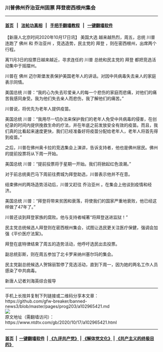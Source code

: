 ### 川普佛州乔治亚州固票 拜登密西根州集会
------------------------

#### [首页](https://github.com/gfw-breaker/banned-news3/blob/master/README.md) &nbsp;&nbsp;|&nbsp;&nbsp; [法轮功真相](https://github.com/begood0513/basic/blob/master/README.md)  &nbsp;&nbsp;|&nbsp;&nbsp; [手把手翻墙教程](https://github.com/gfw-breaker/guides/wiki)  &nbsp;&nbsp;|&nbsp;&nbsp; [一键翻墙软件](https://github.com/gfw-breaker/nogfw/blob/master/README.md)  



<div><div class="post_content" itemprop="articleBody">
 <p>
  【新唐人北京时间2020年10月17日讯】
  <ok href="https://www.ntdtv.com/gb/美国大选.htm">
   美国大选
  </ok>
  越来越热烈，周五，总统
  <ok href="https://www.ntdtv.com/gb/川普.htm">
   川普
  </ok>
  连跑了
  <ok href="https://www.ntdtv.com/gb/佛州.htm">
   佛州
  </ok>
  和
  <ok href="https://www.ntdtv.com/gb/乔治亚州.htm">
   乔治亚州
  </ok>
  ，竞选造势，民主党的
  <ok href="https://www.ntdtv.com/gb/拜登.htm">
   拜登
  </ok>
  ，则在密西根州，出席两个行程。
 </p>
 <p>
  离11月3日的投票日越来越近，寻求连任的
  <ok href="https://www.ntdtv.com/gb/川普.htm">
   川普
  </ok>
  总统和民主党的
  <ok href="https://www.ntdtv.com/gb/拜登.htm">
   拜登
  </ok>
  都把竞选活动集中于摇摆州。
 </p>
 <p>
  川普在
  <ok href="https://www.ntdtv.com/gb/佛州.htm">
   佛州
  </ok>
  迈尔斯堡发表保护美国老年人的讲话。对因中共病毒失去亲人的家庭表示同情。
 </p>
 <p>
  美国总统 川普：“我的心为失去珍爱亲人的每一个悲伤的家庭而悲痛，对他们的痛苦我感同身受。我为他们失去亲人而悲伤，我了解他们的痛苦。”
 </p>
 <p>
  川普说，将优先为老年人提供疫苗。
 </p>
 <p>
  美国总统 川普：“我用尽一切办法来保护我们的老年人免受中共病毒的侵害，在创纪录的时间内提供挽救生命的疗法，并在年底之前发放安全有效的疫苗。而且，我们真的比看起来速度更快，我们已经准备好将疫苗分配给老年人，老年人将首先得到疫苗。”
 </p>
 <p>
  之后，川普在佛州奥卡拉的竞选集会上演讲，告诉支持者，他也是佛州居民。佛州的提前投票将从下周一开始。
 </p>
 <p>
  美国总统 川普：“提前投票将于星期一开始。我们将掀起红色浪潮。”
 </p>
 <p>
  对于前总统奥巴马下周前往费城为拜登助选，川普表示他并不在意。
 </p>
 <p>
  结束佛州的两场造势活动后，川普又赶往
  <ok href="https://www.ntdtv.com/gb/乔治亚州.htm">
   乔治亚州
  </ok>
  。在集会上他谈到疫情和经济。
 </p>
 <p>
  美国总统 川普：“拜登将带来贫困和衰落，将使我们的国家严重地衰败，他已经这样做了47年了。”
 </p>
 <p>
  川普还谈到拜登家族的腐败。他与支持者喊著“将拜登送进监狱！”
 </p>
 <p>
  民主党总统候选人拜登则在密西根州集会，试图让选民更关注医疗保健，强调会加强《平价医疗法案》。
 </p>
 <p>
  拜登在底特律结束了周五的造势活动，他呼吁选民出去投票。
 </p>
 <p>
  副总统彭斯，则在周五参加了北卡罗来纳州塞尔玛的集会。
 </p>
 <p>
  民主党副总统候选人贺锦丽暂停了竞选活动，直到下周一，因为她的两名工作人员感染了中共病毒。
 </p>
 <p>
  新唐人记者刘海英综合报导
 </p>
 <div class="single_ad">
 </div>
</div>
</div>
<hr/>
手机上长按并复制下列链接或二维码分享本文章：<br/>
https://github.com/gfw-breaker/banned-news3/blob/master/pages/prog203/a102965421.md <br/>
<a href='https://github.com/gfw-breaker/banned-news3/blob/master/pages/prog203/a102965421.md'><img src='https://github.com/gfw-breaker/banned-news3/blob/master/pages/prog203/a102965421.md.png'/></a> <br/>
原文地址（需翻墙访问）：https://www.ntdtv.com/gb/2020/10/17/a102965421.html


------------------------
#### [首页](https://github.com/gfw-breaker/banned-news3/blob/master/README.md) &nbsp;|&nbsp; [一键翻墙软件](https://github.com/gfw-breaker/nogfw/blob/master/README.md) &nbsp;| [《九评共产党》](https://github.com/gfw-breaker/9ping.md/blob/master/README.md#九评之一评共产党是什么) | [《解体党文化》](https://github.com/gfw-breaker/jtdwh.md/blob/master/README.md) | [《共产主义的终极目的》](https://github.com/gfw-breaker/gczydzjmd.md/blob/master/README.md)


<img src='http://gfw-breaker.win/banned-news3/pages/prog203/a102965421.md' width='0px' height='0px'/>